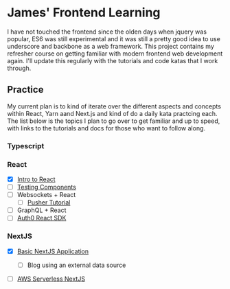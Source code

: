 # James' Frontend Learning
I have not touched the frontend since the olden days when jquery was popular, 
ES6 was still experimental and it was still a pretty good idea to use
underscore and backbone as a web framework. This project contains my refresher
course on getting familiar with modern frontend web development again. I'll 
update this regularly with the tutorials and code katas that I work through. 


## Practice
My current plan is to kind of iterate over the different aspects and concepts 
within React, Yarn aand Next.js and kind of do a daily kata practcing each. The
list below is the topics I plan to go over to get familiar and up to speed, with
links to the tutorials and docs for those who want to follow along.


### Typescript

### React
* [x] [Intro to React](tutorial-1/README.md)
* [ ] [Testing Components](https://reactjs.org/docs/testing.html)
* [ ] Websockets + React
  * [ ] [Pusher Tutorial](https://pusher.com/tutorials/react-websockets) 
* [ ] GraphQL + React
* [ ] [Auth0 React SDK](https://auth0.com/docs/libraries/auth0-react)

### NextJS
* [x] [Basic NextJS Application](nextjs-tutorial/nextjs-blog/README.md)
  * [ ] Blog using an external data source
* [ ] [AWS Serverless NextJS](https://www.serverless.com/blog/serverless-nextjs)

